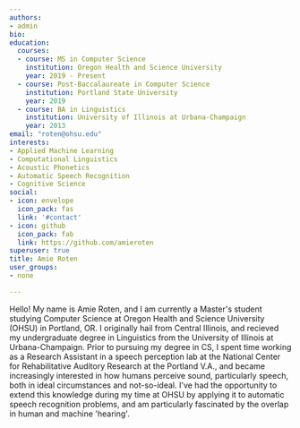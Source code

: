 ```yaml
---
authors:
- admin
bio:
education:
  courses:
  - course: MS in Computer Science
    institution: Oregon Health and Science University
    year: 2019 - Present
  - course: Post-Baccalaureate in Computer Science
    institution: Portland State University
    year: 2019
  - course: BA in Linguistics
    institution: University of Illinois at Urbana-Champaign
    year: 2013
email: "roten@ohsu.edu"
interests:
- Applied Machine Learning
- Computational Linguistics
- Acoustic Phonetics
- Automatic Speech Recognition
- Cognitive Science
social:
- icon: envelope
  icon_pack: fas
  link: '#contact'
- icon: github
  icon_pack: fab
  link: https://github.com/amieroten
superuser: true
title: Amie Roten
user_groups: 
- none

---
```

Hello! My name is Amie Roten, and I am currently a Master's student studying Computer Science at Oregon Health and Science University (OHSU) in Portland, OR. I originally hail from Central Illinois, and recieved my undergraduate degree in Linguistics from the University of Illinois at Urbana-Champaign. Prior to pursuing my degree in CS, I spent time working as a Research Assistant in a speech perception lab at the National Center for Rehabilitative Auditory Research at the Portland V.A., and became increasingly interested in how humans perceive sound, particularly speech, both in ideal circumstances and not-so-ideal. I've had the opportunity to extend this knowledge during my time at OHSU by applying it to automatic speech recognition problems, and am particularly fascinated by the overlap in human and machine 'hearing'.
